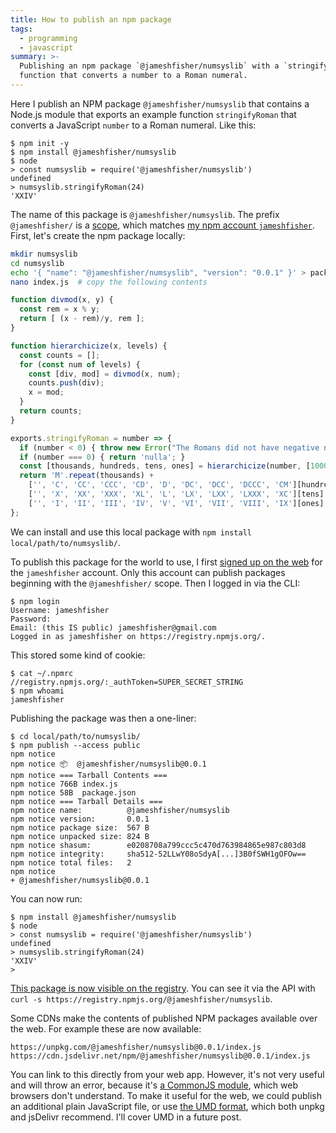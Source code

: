 ```yaml
---
title: How to publish an npm package
tags:
  - programming
  - javascript
summary: >-
  Publishing an npm package `@jameshfisher/numsyslib` with a `stringifyRoman`
  function that converts a number to a Roman numeral.
---
```


Here I publish an NPM package `@jameshfisher/numsyslib`
that contains a Node.js module
that exports an example function `stringifyRoman`
that converts a JavaScript `number` to a Roman numeral.
Like this:

```shell
$ npm init -y
$ npm install @jameshfisher/numsyslib
$ node
> const numsyslib = require('@jameshfisher/numsyslib')
undefined
> numsyslib.stringifyRoman(24)
'XXIV'
```

The name of this package is `@jameshfisher/numsyslib`.
The prefix `@jameshfisher/` is a [scope](https://docs.npmjs.com/about-scopes),
which matches [my npm account `jameshfisher`](https://www.npmjs.com/~jameshfisher).
First, let's create the npm package locally:

```bash
mkdir numsyslib
cd numsyslib
echo '{ "name": "@jameshfisher/numsyslib", "version": "0.0.1" }' > package.json
nano index.js  # copy the following contents
```

```js
function divmod(x, y) {
  const rem = x % y;
  return [ (x - rem)/y, rem ];
}

function hierarchicize(x, levels) {
  const counts = [];
  for (const num of levels) {
    const [div, mod] = divmod(x, num);
    counts.push(div);
    x = mod;
  }
  return counts;
}

exports.stringifyRoman = number => {
  if (number < 0) { throw new Error("The Romans did not have negative numerals"); }
  if (number === 0) { return 'nulla'; }
  const [thousands, hundreds, tens, ones] = hierarchicize(number, [1000,100,10,1]);
  return 'M'.repeat(thousands) +
    ['', 'C', 'CC', 'CCC', 'CD', 'D', 'DC', 'DCC', 'DCCC', 'CM'][hundreds] +
    ['', 'X', 'XX', 'XXX', 'XL', 'L', 'LX', 'LXX', 'LXXX', 'XC'][tens] +
    ['', 'I', 'II', 'III', 'IV', 'V', 'VI', 'VII', 'VIII', 'IX'][ones];
};
```

We can install and use this local package with `npm install local/path/to/numsyslib/`.

To publish this package for the world to use,
I first [signed up on the web](https://www.npmjs.com/signup) for the `jameshfisher` account.
Only this account can publish packages beginning with the `@jameshfisher/` scope.
Then I logged in via the CLI:

```shell
$ npm login
Username: jameshfisher
Password:
Email: (this IS public) jameshfisher@gmail.com
Logged in as jameshfisher on https://registry.npmjs.org/.
```

This stored some kind of cookie:

```
$ cat ~/.npmrc
//registry.npmjs.org/:_authToken=SUPER_SECRET_STRING
$ npm whoami
jameshfisher
```

Publishing the package was then a one-liner:

```
$ cd local/path/to/numsyslib/
$ npm publish --access public
npm notice
npm notice 📦  @jameshfisher/numsyslib@0.0.1
npm notice === Tarball Contents ===
npm notice 766B index.js
npm notice 58B  package.json
npm notice === Tarball Details ===
npm notice name:          @jameshfisher/numsyslib
npm notice version:       0.0.1
npm notice package size:  567 B
npm notice unpacked size: 824 B
npm notice shasum:        e0208708a799ccc5c470d763984865e987c803d8
npm notice integrity:     sha512-52LLwY08oSdyA[...]3B0fSWH1gOFOw==
npm notice total files:   2
npm notice
+ @jameshfisher/numsyslib@0.0.1
```

You can now run:

```shell
$ npm install @jameshfisher/numsyslib
$ node
> const numsyslib = require('@jameshfisher/numsyslib')
undefined
> numsyslib.stringifyRoman(24)
'XXIV'
>
```

[This package is now visible on the registry](https://www.npmjs.com/package/@jameshfisher/numsyslib).
You can see it via the API with `curl -s https://registry.npmjs.org/@jameshfisher/numsyslib`.

Some CDNs make the contents of published NPM packages available over the web.
For example these are now available:

```
https://unpkg.com/@jameshfisher/numsyslib@0.0.1/index.js
https://cdn.jsdelivr.net/npm/@jameshfisher/numsyslib@0.0.1/index.js
```

You can link to this directly from your web app.
However, it's not very useful and will throw an error,
because it's [a CommonJS module](/2020/09/27/what-does-the-require-function-do-in-nodejs/),
which web browsers don't understand.
To make it useful for the web,
we could publish an additional plain JavaScript file,
or use [the UMD format](https://github.com/umdjs/umd),
which both unpkg and jsDelivr recommend.
I'll cover UMD in a future post.
